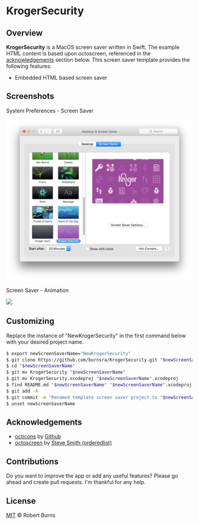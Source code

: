 # KrogerSecurity

## Overview

**KrogerSecurity** is a MacOS screen saver written in Swift.  The example HTML content is based upon octoscreen, referenced in the [acknowledgements](#acknowledgements) section below.  This screen saver template provides the following features:

- Embedded HTML based screen saver

## Screenshots

System Preferences - Screen Saver

<img style="max-width:100%;" src="./assets/system_preferences_screen_saver.png" />

Screen Saver - Animation

<img style="max-width:100%;" src="./assets/screen_saver_animation.gif" />

## Customizing

Replace the instance of "NewKrogerSecurity" in the first command below with your desired project name.

```sh
$ export newScreenSaverName="NewKrogerSecurity"
$ git clone https://github.com/burnsra/KrogerSecurity.git "$newScreenSaverName"
$ cd "$newScreenSaverName"
$ git mv KrogerSecurity "$newScreenSaverName"
$ git mv KrogerSecurity.xcodeproj "$newScreenSaverName".xcodeproj
$ find README.md "$newScreenSaverName" "$newScreenSaverName".xcodeproj -path "*html*" -prune -o -type f -print0 | xargs -0 sed -i "" "s/KrogerSecurity/$newScreenSaverName/g"
$ git add -A
$ git commit -m "Renamed template screen saver project to "$newScreenSaverName
$ unset newScreenSaverName
```

## Acknowledgements

- [octicons](https://octicons.github.com/) by [Github](https://github.com)
- [octoscreen](https://github.com/orderedlist/octoscreen/) by [Steve Smith (orderedlist)](steve@github.com)

## Contributions

Do you want to improve the app or add any useful features? Please go ahead and create pull requests. I'm thankful for any help.

## License

[MIT](https://github.com/burnsra/KrogerSecurity/blob/master/LICENSE) © Robert Burns
